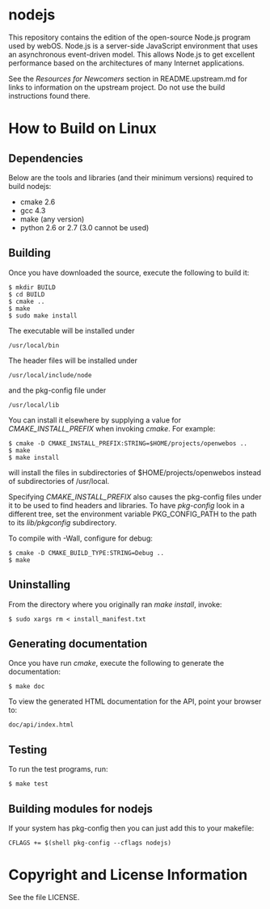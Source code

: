 nodejs
======
This repository contains the edition of the open-source Node.js program used by webOS. Node.js is a server-side JavaScript environment that uses an asynchronous event-driven model. This allows Node.js to get excellent performance based on the architectures of many Internet applications.

See the _Resources for Newcomers_ section in README.upstream.md for links to information on the upstream project. Do not use the build instructions found there.

How to Build on Linux
=====================

## Dependencies

Below are the tools and libraries (and their minimum versions) required to build nodejs:

* cmake 2.6
* gcc 4.3
* make (any version)
* python 2.6 or 2.7 (3.0 cannot be used)

## Building

Once you have downloaded the source, execute the following to build it:

    $ mkdir BUILD
    $ cd BUILD
    $ cmake ..
    $ make
    $ sudo make install

The executable will be installed under

    /usr/local/bin

The header files will be installed under

    /usr/local/include/node

and the pkg-config file under

    /usr/local/lib

You can install it elsewhere by supplying a value for _CMAKE\_INSTALL\_PREFIX_ when invoking _cmake_. For example:

    $ cmake -D CMAKE_INSTALL_PREFIX:STRING=$HOME/projects/openwebos ..
    $ make
    $ make install
    
will install the files in subdirectories of $HOME/projects/openwebos instead of subdirectories of /usr/local. 

Specifying _CMAKE\_INSTALL\_PREFIX_ also causes the pkg-config files under it to be used to find headers and libraries. To have _pkg-config_ look in a different tree, set the environment variable PKG_CONFIG_PATH to the path to its _lib/pkgconfig_ subdirectory.

To compile with -Wall, configure for debug:

    $ cmake -D CMAKE_BUILD_TYPE:STRING=Debug ..
    $ make

## Uninstalling

From the directory where you originally ran _make install_, invoke:

    $ sudo xargs rm < install_manifest.txt

## Generating documentation

Once you have run _cmake_, execute the following to generate the documentation:

    $ make doc

To view the generated HTML documentation for the API, point your browser to:

    doc/api/index.html

## Testing

To run the test programs, run:

    $ make test

## Building modules for nodejs

If your system has pkg-config then you can just add this to your makefile:

    CFLAGS += $(shell pkg-config --cflags nodejs)

# Copyright and License Information

See the file LICENSE.

